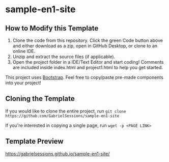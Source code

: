 # sample-en1-site
## How to Modify this Template
1. Clone the code from this repository. Click the green Code button above and either download as a zip, open in GitHub Desktop, or clone to an online IDE.
2. Unzip and extract the source files (if applicable).
3. Open the project folder in a IDE/Text Editor and start coding! Comments are included inside index.html and project1.html to help you get started.

This project uses [Bootstrap](https://getbootstrap.com/). Feel free to copy/paste pre-made components into your project!

## Cloning the Template
If you would like to clone the entire project, run `git clone https://github.com/GabrielSessions/sample-en1-site`

If you're interested in copying a single page, run `wget -p <PAGE LINK>`

## Template Preview
https://gabrielsessions.github.io/sample-en1-site/
